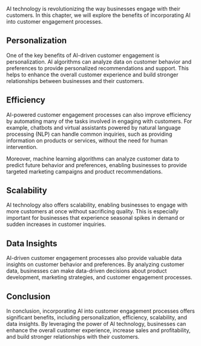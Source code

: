 
AI technology is revolutionizing the way businesses engage with their customers. In this chapter, we will explore the benefits of incorporating AI into customer engagement processes.

Personalization
---------------

One of the key benefits of AI-driven customer engagement is personalization. AI algorithms can analyze data on customer behavior and preferences to provide personalized recommendations and support. This helps to enhance the overall customer experience and build stronger relationships between businesses and their customers.

Efficiency
----------

AI-powered customer engagement processes can also improve efficiency by automating many of the tasks involved in engaging with customers. For example, chatbots and virtual assistants powered by natural language processing (NLP) can handle common inquiries, such as providing information on products or services, without the need for human intervention.

Moreover, machine learning algorithms can analyze customer data to predict future behavior and preferences, enabling businesses to provide targeted marketing campaigns and product recommendations.

Scalability
-----------

AI technology also offers scalability, enabling businesses to engage with more customers at once without sacrificing quality. This is especially important for businesses that experience seasonal spikes in demand or sudden increases in customer inquiries.

Data Insights
-------------

AI-driven customer engagement processes also provide valuable data insights on customer behavior and preferences. By analyzing customer data, businesses can make data-driven decisions about product development, marketing strategies, and customer engagement processes.

Conclusion
----------

In conclusion, incorporating AI into customer engagement processes offers significant benefits, including personalization, efficiency, scalability, and data insights. By leveraging the power of AI technology, businesses can enhance the overall customer experience, increase sales and profitability, and build stronger relationships with their customers.
